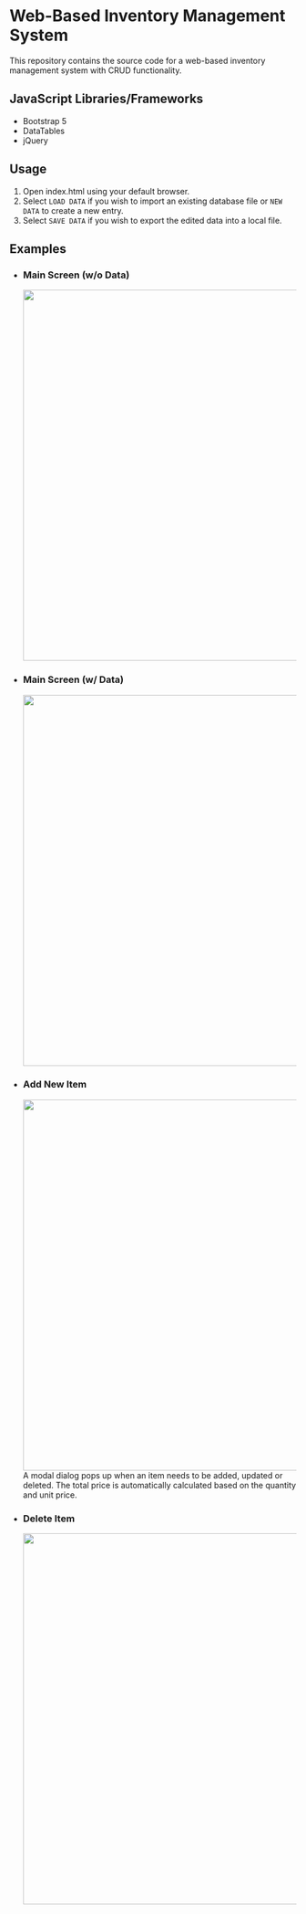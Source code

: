 # Web-Based Inventory Management System
This repository contains the source code for a web-based inventory management system with CRUD functionality. 

## JavaScript Libraries/Frameworks
- Bootstrap 5
- DataTables
- jQuery


## Usage
1. Open index.html using your default browser.
2. Select `LOAD DATA` if you wish to import an existing database file or `NEW DATA` to create a new entry.
3. Select `SAVE DATA` if you wish to export the edited data into a local file.

## Examples
- ### Main Screen (w/o Data)
  <img src="https://github.com/julianganjs/inventory-management-system/assets/127673790/28508f25-43f3-4033-974e-30bf848c5345" width="650vw">
- ### Main Screen (w/ Data)
  <img src="https://github.com/julianganjs/inventory-management-system/assets/127673790/2a5690c7-9541-484b-b70e-4c1c3ba93b53" width="650vw">
- ### Add New Item
  <img src="https://github.com/julianganjs/inventory-management-system/assets/127673790/1f0a4b09-79db-439a-918b-9c2aec184583" width="650vw">
  <br>A modal dialog pops up when an item needs to be added, updated or deleted. The total price is automatically calculated based on the quantity and unit price.<br>
- ### Delete Item
  <img src="https://github.com/julianganjs/inventory-management-system/assets/127673790/a9f44cd1-00b3-4783-a755-6e62da980514" width="650vw">

